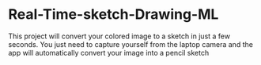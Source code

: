 # Real-Time-sketch-Drawing-ML

This project will
convert your colored image to a sketch in just a few seconds. You just need to capture yourself
from the laptop camera and the app will automatically convert your image into a pencil sketch
